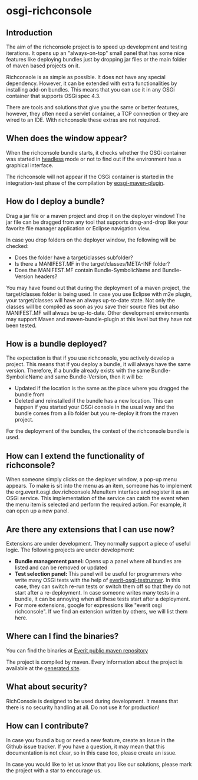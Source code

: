 osgi-richconsole
================


Introduction
------------

The aim of the richconsole project is to speed up development and testing
iterations. It opens up an "always-on-top" small panel that has some nice
features like deploying bundles just by dropping jar files or the main
folder of maven based projects on it.

Richconsole is as simple as possible. It does not have any special
dependency. However, it can be extended with extra functionalities by
installing add-on bundles. This means that you can use it in any
OSGi container that supports OSGi spec 4.3.

There are tools and solutions that give you the same or better features,
however, they often need a servlet container, a TCP connection or they
are wired to an IDE. With richconsole these extras are not required.


When does the window appear?
----------------------------

When the richconsole bundle starts, it checks whether the OSGi container
was started in [headless][1] mode or not to find out if the environment 
has a graphical interface.

The richconsole will not appear if the OSGi container is started in the
integration-test phase of the compilation by [eosgi-maven-plugin][2].


How do I deploy a bundle?
-------------------------

Drag a jar file or a maven project and drop it on the deployer window!
The jar file can be dragged from any tool that supports drag-and-drop
like your favorite file manager application or Eclipse navigation view.

In case you drop folders on the deployer window, the following will
be checked:

 - Does the folder have a target/classes subfolder?
 - Is there a MANIFEST.MF in the target/classes/META-INF folder?
 - Does the MANIFEST.MF contain Bundle-SymbolicName and Bundle-Version
   headers?

You may have found out that during the deployment of a maven project,
the target/classes folder is being used. In case you use Eclipse with m2e 
plugin, your target/classes will have an always up-to-date state. Not only 
the classes will be compiled as soon as you save their source files but also
MANIFEST.MF will alwazs be up-to-date. Other development environments may
support Maven and maven-bundle-plugin at this level but they have not been 
tested.


How is a bundle deployed?
-------------------------

The expectation is that if you use richconsole, you actively develop a
project. This means that if you deploy a bundle, it will always have the
same version. Therefore, if a bundle already exists with the same
Bundle-SymbolicName and same Bundle-Version, then it will be:

 - Updated if the location is the same as the place where you dragged
   the bundle from
 - Deleted and reinstalled if the bundle has a new location. This can
   happen if you started your OSGi console in the usual way and the bundle
   comes from a lib folder but you re-deploy it from the maven project.

For the deployment of the bundles, the context of the richconsole 
bundle is used.


How can I extend the functionality of richconsole?
--------------------------------------------------

When someone simply clicks on the deployer window, a pop-up menu appears.
To make is sit into the menu as an item, someone has to implement the
org.everit.osgi.dev.richconsole.MenuItem interface and register it as
an OSGi service. This implementation of the service can catch the event
when the menu item is selected and perform the required action. For 
example, it can open up a new panel.


Are there any extensions that I can use now?
--------------------------------------------

Extensions are under development. They normally support a piece of useful 
logic. The following projects are under development:

 - __Bundle management panel:__ Opens up a panel where all bundles are
   listed and can be removed or updated
 - __Test selection panel:__ This panel will be useful for programmers
   who write many OSGi tests with the help of [everit-osgi-testrunner][3].
   In this case, they can switch re-run tests or switch them off so that they
   do not start after a re-deployment. In case someone writes many
   tests in a bundle, it can be annoying when all these tests start after a
   deployment.
 - For more extensions, google for expressions like "everit osgi richconsole".
   If we find an extension written by others, we will list them here. 


Where can I find the binaries?
------------------------------

You can find the binaries at [Everit public maven repository][4]

The project is compiled by maven. Every information about the project
is available at the [generated site][5].


What about security?
--------------------

RichConsole is designed to be used during development. It means that
there is no security handling at all. Do not use it for production!


How can I contribute?
---------------------

In case you found a bug or need a new feature, create an issue in the Github
issue tracker. If you have a question, it may mean that this documentation
is not clear, so in this case too, please create an issue.

In case you would like to let us know that you like our solutions, please
mark the project with a star to encourage us. 


[1]: http://docs.oracle.com/javase/6/docs/api/java/awt/GraphicsEnvironment.html#isHeadless()
[2]: https://github.com/everit-org/eosgi-maven-plugin
[3]: https://github.com/everit-org/osgi-testrunner
[4]: https://repository.everit.biz/nexus/content/groups/public/org/everit/osgi/dev/org.everit.osgi.dev.richconsole/
[5]: http://everit.org/mvnsites/osgi-richconsole/